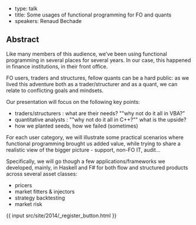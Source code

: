 - type: talk
- title: Some usages of functional programming for FO and quants
- speakers: Renaud Bechade

## Abstract 

Like many members of this audience, we’ve been using functional
programming in several places for several years. In our case, this
happened in finance institutions, in their front office.

FO users, traders and structures, fellow quants can be a hard public:
as we lived this adventure both as a trader/structurer and as a quant,
we can relate to conflicting goals and mindsets.

Our presentation will focus on the following key points:
- traders/structurers : what are their needs? ""why not do it all in
  VBA?”
- quantitative analysts : ""why not do it all in C++?"" what is the
  upside?
- how we planted seeds, how we failed (sometimes)

For each user category, we will illustrate some practical scenarios
where functional programming brought us added value, while trying to
share a realistic view of the bigger picture - support, non-FO IT,
audit…

Specifically, we will go though a few applications/frameworks we
developed, mainly, in Haskell and F# for both flow and structured
products across several asset classes:
- pricers
- market fitters & injectors
- strategy backtesting
- market risk

{{ input src/site/2014/_register_button.html }}
